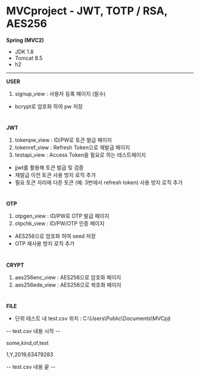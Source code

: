 # MVCproject - JWT, TOTP / RSA, AES256

**Spring (MVC2)**
- JDK 1.8
- Tomcat 8.5
- h2

---
**USER**
1. signup_view : 사용자 등록 페이지 (필수)
- bcrypt로 암호화 하여 pw 저장

#
**JWT**
1. tokenpw_view : ID/PW로 토큰 발급 페이지
2. tokenref_view : Refresh Token으로 재발급 페이지
3. testapi_view : Access Token을 필요로 하는 테스트페이지
- jjwt를 활용해 토큰 발급 및 검증
- 재발급 이전 토큰 사용 방지 로직 추가
- 필요 토큰 자리에 다른 토큰 (예: 3번에서 refresh token) 사용 방지 로직 추가

#
**OTP**
1. otpgen_view : ID/PW로 OTP 발급 페이지
2. otpchk_view : ID/PW/OTP 인증 페이지
- AES256으로 암호화 하여 seed 저장
- OTP 재사용 방지 로직 추가

#
**CRYPT**
1. aes256enc_view : AES256으로 암호화 페이지
2. aes256ede_view : AES256으로 복호화 페이지

#
**FILE**
- 단위 테스트 내 test.csv 위치 : C:\Users\Public\Documents\MVCpjt

-- test.csv 내용 시작 --

some,kind,of,test

1,Y,2019,63479283

-- test.csv 내용 끝 --
